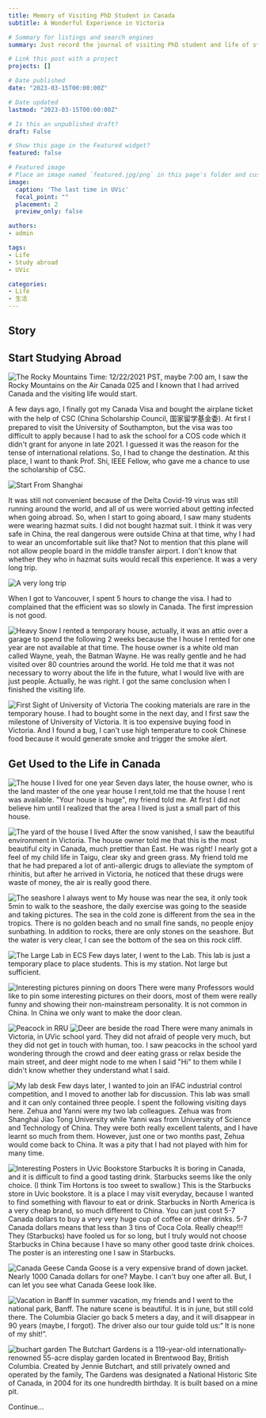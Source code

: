 ```yaml
---
title: Memory of Visiting PhD Student in Canada
subtitle: A Wonderful Experience in Victoria 

# Summary for listings and search engines
summary: Just record the journal of visiting PhD student and life of studying abroad.

# Link this post with a project
projects: []

# Date published
date: "2023-03-15T00:00:00Z"

# Date updated
lastmod: "2023-03-15T00:00:00Z"

# Is this an unpublished draft?
draft: False

# Show this page in the Featured widget?
featured: false

# Featured image
# Place an image named `featured.jpg/png` in this page's folder and customize its options here.
image:
  caption: 'The last time in UVic'
  focal_point: ""
  placement: 2
  preview_only: false

authors:
- admin

tags:
- Life
- Study abroad
- UVic

categories:
- Life
- 生活
---
```


## Story

## Start Studying Abroad

![The Rocky Mountains](./theRockyMountains.jpg "The Rocky Mountains")
Time: 12/22/2021 PST, maybe 7:00 am, I saw the Rocky Mountains on the Air Canada 025 and I known that I had arrived Canada and the visiting life would start.

A few days ago, I finally got my Canada Visa and bought the airplane ticket with the help of CSC (China Scholarship Council, 国家留学基金委). At first I prepared to visit the University of Southampton, but the visa was too difficult to apply because I had to ask the school for a COS code which it didn't grant for anyone in late 2021. I guessed it was the reason for the tense of international relations. So, I had to change the destination. At this place, I want to thank Prof. Shi, IEEE Fellow, who gave me a chance to use the scholarship of CSC.

![Start From Shanghai](./startFromShanghai.jpg "Start From Shanghai")

It was still not convenient because of the Delta Covid-19 virus was still running around the world, and all of us were worried about getting infected when going abroad. So, when I start to going aboard, I saw many students were wearing hazmat suits. I did not bought hazmat suit. I think it was very safe in China, the real dangerous were outside China at that time, why I had to wear an uncomfortable suit like that? Not to mention that this plane will not allow people board in the middle transfer airport. I don't know that whether they who in hazmat suits would recall this experience. It was a very long trip.

![A very long trip](./veryLongTrip.jpg "A very long trip")

When I got to Vancouver, I spent 5 hours to change the visa. I had to complained that the efficient was so slowly in Canada. The first impression is not good.

![Heavy Snow](./heavySnow.jpg "Heavy Snow")
I rented a temporary house, actually, it was an attic over a garage to spend the following 2 weeks because the I house I rented for one year are not available at that time. The house owner is a white old man called Wayne, yeah, the Batman Wayne. He was really gentle and he had visited over 80 countries around the world. He told me that it was not necessary to worry about the life in the future, what I would live with are just people. Actually, he was right. I got the same conclusion when I finished the visiting life.

![First Sight of University of Victoria](./firstSightUvic.jpg "First Sight of University of Victoria")
The cooking materials are rare in the temporary house. I had to bought some in the next day, and I first saw the milestone of University of Victoria. It is too expensive buying food in Victoria. And I found a bug, I can't use high temperature to cook Chinese food because it would generate smoke and trigger the smoke alert.

## Get Used to the Life in Canada

![The house I lived for one year](./houseILived.jpg "The house I lived for one year")
Seven days later, the house owner, who is the land master of the one year house I rent,told me that the house I rent was available. "Your house is huge", my friend told me. At first I did not believe him until I realized that the area I lived is just a small part of this house.

![The yard of the house I lived](./myYard.jpg "The yard of the house I lived, it is beautiful")
After the snow vanished, I saw the beautiful environment in Victoria. The house owner told me that this is the most beautiful city in Canada, much prettier than East. He was right! I nearly got a feel of my child life in Taigu, clear sky and green grass. My friend told me that he had prepared a lot of anti-allergic drugs to alleviate the symptom of rhinitis, but after he arrived in Victoria, he noticed that these drugs were waste of money, the air is really good there.

![The seashore I always went to](./seaNearUs.jpg "The seashore I always went to")
My house was near the sea, it only took 5min to walk to the seashore, the daily exercise was going to the seaside and taking pictures. The sea in the cold zone is different from the sea in the tropics. There is no golden beach and no small fine sands, no people enjoy sunbathing. In addition to rocks, there are only stones on the seashore. But the water is very clear, I can see the bottom of the sea on this rock cliff.

![The Large Lab in ECS](./theFirstLab.jpg "The Large Lab in ECS")
Few days later, I went to the Lab. This lab is just a temporary place to place students. This is my station. Not large but sufficient.

![Interesting pictures pinning on doors](./interestingPicOnDoor.jpg "Interesting pictures pinning on doors —— Education RIP")
There were many Professors would like to pin some interesting pictures on their doors, most of them were really funny and showing their non-mainstream personality. It is not common in China. In China we only want to make the door clean.

![Peacock in RRU](./peacockRRU.jpg "Peacock in RRU")
![Deer are beside the road](./deerOnRoad.jpg "Deer beside the road")
There were many animals in Victoria, in UVic school yard. They did not afraid of people very much, but they did not get in touch with human, too. I saw peacocks in the school yard wondering through the crowd and deer eating grass or relax beside the main street, and deer might node to me when I said "Hi" to them while I didn't know whether they understand what I said.

![My lab desk](./myLabDesk.jpg "My lab desk in a new but small lab")
Few days later, I wanted to join an IFAC industrial control competition, and I moved to another lab for discussion. This lab was small and it can only contained three people. I spent the following visiting days here. Zehua and Yanni were my two lab colleagues. Zehua was from Shanghai Jiao Tong University while Yanni was from University of Science and Technology of China. They were both really excellent talents, and I have learnt so much from them. However, just one or two months past, Zehua would come back to China. It was a pity that I had not played with him for many time. 

![Interesting Posters in Uvic Bookstore Starbucks](./StarbucksPosters.jpg "Interesting Posters in Uvic Bookstore Starbucks")
It is boring in Canada, and it is difficult to find a good tasting drink. Starbucks seems like the only choice. (I think Tim Hortons is too sweet to swallow.) This is the Starbucks store in Uvic bookstore. It is a place I may visit everyday, because I wanted to find something with flavour to eat or drink. Starbucks in North America is a very cheap brand, so much different to China. You can just cost 5-7 Canada dollars to buy a very very huge cup of coffee or other drinks. 5-7 Canada dollars means that less than 3 tins of Coca Cola. Really cheap!!! They (Starbucks) have fooled us for so long, but I truly would not choose Starbucks in China because I have so many other good taste drink choices. The poster is an interesting one I saw in Starbucks.

![Canada Geese](./canadaGeese.jpg "Canada Geese")
Canda Goose is a very expensive brand of down jacket. Nearly 1000 Canada dollars for one? Maybe. I can't buy one after all. But, I can let you see what Canada Geese look like. 

![Vacation in Banff](./Glacier.jpg "Vacation in Banff")
In summer vacation, my friends and I went to the national park, Banff. The nature scene is beautiful. It is in june, but still cold there. The Columbia Glacier go back 5 meters a day, and it will disappear in 90 years (maybe, I forgot). The driver also our tour guide told us:“ It is none of my shit!”. 

![buchart garden](./buchartgarden.jpg "Buchart Garden")
The Butchart Gardens is a 119-year-old internationally-renowned 55-acre display garden located in Brentwood Bay, British Columbia. Created by Jennie Butchart, and still privately owned and operated by the family, The Gardens was designated a National Historic Site of Canada, in 2004 for its one hundredth birthday. It is built based on a mine pit. 



<!-- ![Heavy Snow in UVic](./seaNearUs.jpg "Heavy Snow in UVic") -->
Continue...
